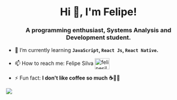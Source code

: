 <h1 align="center">Hi 👋, I'm Felipe!</h1>
<h3 align="center">A programming enthusiast, Systems Analysis and Development student.</h3>

- 🌱 I’m currently learning **`JavaScript`, `React Js`, `React Native`.**

- 📫 How to reach me: Felipe Silva
<a href="https://linkedin.com/in/felipesilva-1" target="blank"><img align="center" src="https://cdn.jsdelivr.net/npm/simple-icons@3.0.1/icons/linkedin.svg" alt="felipesilva-1" height="30" width="40" /></a>


- ⚡ Fun fact: **I don't like coffee so much ☕🤷‍♂️**

<p><img align="center" src="https://github-readme-stats.vercel.app/api/top-langs/?username=felpssc&hide=scss&layout=compact&theme=radical&title_color=2ED3EA" /></p>
